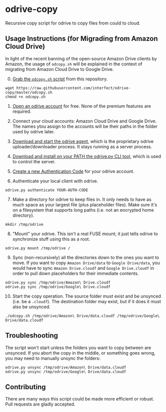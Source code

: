 # odrive-copy
Recursive copy script for odrive to copy files from could to cloud.

## Usage Instructions (for Migrading from Amazon Cloud Drive)

In light of the recent banning of the open-source Amazon Drive clients by Amazon, the usage of `odcopy.sh` will be explained in the context of migrating from Amazon Cloud Drive to Google Drive.

0. [Grab the `odcopy.sh` script](https://raw.githubusercontent.com/interfect/odrive-copy/master/odcopy.sh) from this repository.

```
wget https://raw.githubusercontent.com/interfect/odrive-copy/master/odcopy.sh
chmod +x odcopy.sh
```

1. [Open an odrive account](https://www.odrive.com/login/start?redirectUrl=/login/websuccess) for free. None of the premium features are required.

2. Connect your cloud accounts: Amazon Cloud Drive and Google Drive. The names ytou assign to the accounts will be their paths in the folder used by odrive later.

3. [Download and start the odrive agent](https://docs.odrive.com/docs/odrive-sync-agent#section--download-sync-agent-), which is the proprietary odrive uploader/downloader process. It stays running as a server process.

4. [Download and install on your PATH the odrive.py CLI tool](https://docs.odrive.com/docs/odrive-cli#section--download-cli-), which is used to control the server.

5. [Create a new Authentication Code](https://www.odrive.com/account/authcodes) for your odrive account.

6. Authenticate your local client with odrive.

```
odrive.py authenticate YOUR-AUTH-CODE
```

7. Make a directory for odrive to keep files in. It only needs to have as much space as your largest file (plus placeholder files). Make sure it's on a filesystem that supports long paths (i.e. not an encrypted home directory).

```
mkdir /tmp/odrive
```

8. "Mount" your odrive. This isn't a real FUSE mount; it just tells odrive to synchronize stuff using this as a root.

```
odrive.py mount /tmp/odrive /
```

9. Sync (non-recursively) all the directories down to the ones you want to move. If you want to copy `Amazon Drive/data` to `Google Drive/data`, you would have to sync `Amazon Drive.cloudf` and `Google Drive.cloudf` in order to pull down placeholders for their immediate contents.

```
odrive.py sync /tmp/odrive/Amazon\ Drive.cloudf
odrive.py sync /tmp/odrive/Google\ Drive.cloudf
```

10. Start the copy operation. The source folder must exist and be unsynced (i.e. be a `.cloudf`). The destination folder may exist, but if it does it must also be unsynced.

```
./odcopy.sh /tmp/odrive/Amazon\ Drive/data.cloudf /tmp/odrive/Google\ Drive/data.cloudf
```

## Troubleshooting

The script won't start unless the folders you want to copy between are unsynced. If you abort the copy in the middle, or something goes wrong, you may need to manually unsync the folders:

```
odrive.py unsync /tmp/odrive/Amazon\ Drive/data.cloudf
odrive.py unsync /tmp/odrive/Google\ Drive/data.cloudf
```

## Contributing

There are many ways this script could be made more efficient or robust. Pull requests are gladly accepted.

